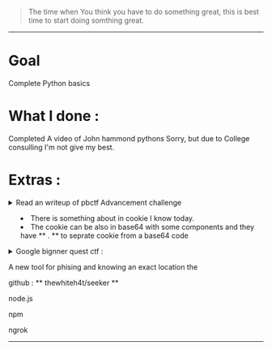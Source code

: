 > The time when You think you have to do something great, this is best time to start doing somthing great.

---

# Goal

Complete Python basics 

# What I done :

Completed A video of John hammond pythons
Sorry, but due to College consulling I'm not give my best.

# Extras :
<details>
<summary> Read an writeup of pbctf Advancement challenge </summar>

- There is something about in cookie I know today.
- The cookie can be also in base64 with some components and they have ** . ** to seprate cookie from a base64 code
</details>

<details>
<summary> Google bignner quest ctf : </summary>

- seeing a Python code
- In python code today I knew about char(variable changes the all things of paranthesis)

### Questions from CTF :

- What is an Array ?
- Why he subtract 0xcafe from another ?
</details>

A new tool for phising and knowing an exact location the 

github : ** thewhiteh4t/seeker **

node.js

npm 

ngrok 


---
